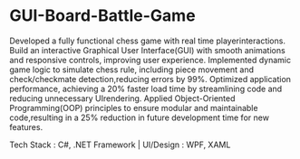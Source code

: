# GUI-Board-Battle-Game
Developed a fully functional chess game with real time playerinteractions. Build an interactive Graphical User Interface(GUI) with smooth animations and responsive controls, improving user experience. Implemented dynamic game logic to simulate chess rule, including piece movement and check/checkmate detection,reducing errors by 99%. Optimized application performance, achieving a 20% faster load time by streamlining code and reducing unnecessary UIrendering. Applied Object-Oriented Programming(OOP) principles to ensure modular and maintainable code,resulting in a 25% reduction in future development time for new features.

Tech Stack : C#, .NET Framework | UI/Design : WPF, XAML
